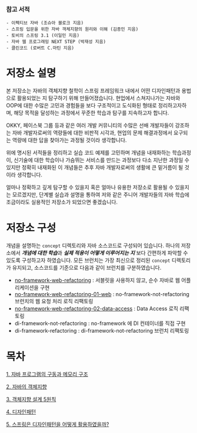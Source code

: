 

### 참고 서적
```
- 이펙티브 자바 (조슈아 블로크 지음)
- 스프링 입문을 위한 자바 객체지향의 원리와 이해 (김종민 지음)
- 토비의 스프링 3.1 (이일민 지음)
- 자바 웹 프로그래밍 NEXT STEP (박재성 지음)
- 클린코드 (로버트 C.마틴 지음)
```

# 저장소 설명  
본 저장소는 자바의 객체지향 철학이 스프링 프레임워크 내에서 어떤 디자인패턴과 용법으로 활용되었는 지 탐구하기 위해 만들어졌습니다.
현업에서 스쳐지나가는 자바와 OOP에 대한 수많은 고민과 경험들을 보다 구조적이고 도식화된 형태로 정리하고자하며, 해당 목적을 달성하는 과정에서 꾸준한 학습과 탐구를 지속하고자 합니다.

OKKY, 페이스북 그룹 등과 같은 여러 개발 커뮤니티의 수많은 선배 개발자들이 강조하는 자바 개발자로써의 역량들에 대한 비판적 시각과,
현업의 문제 해결과정에서 요구되는 역량에 대한 답을 찾아가는 과정될 것이라 생각합니다.

위에 명시된 서적들을 정리하고 실습 코드 예제를 고민하며 개념을 내재화하는 학습과정이, 신기술에 대한 학습이나 가슴뛰는 서비스를 만드는 과정보다 
다소 지난한 과정일 수 있지만 정확히 내재화된 이 개념들은 추후 자바 개발자로써의 생활에 큰 밑거름이 될 것이라 생각합니다. 

얼마나 정확하고 깊게 탐구할 수 있을지 혹은 얼마나 유용한 저장소로 활용될 수 있을지는 모르겠지만, 단계별 실습과 설명을 통하여 저와 같은 주니어 개발자들의 자바 학습에 조금이라도 실용적인 저장소가 되었으면 좋겠습니다.

# 저장소 구성
개념을 설명하는 `concept` 디렉토리와 자바 소스코드로 구성되어 있습니다. 하나의 저장소에서 <i>**개념에 대한 학습**</i>과 <i>**실제 적용이 어떻게 이루어지는 지**</i> 보다 간편하게 파악할 수 있도록 
구성하고자 하였습니다.
모든 브런치는 가장 최신으로 정리된 `concept` 디렉토리가 유지되고, 소스코드를 기준으로 다음과 같이 브런치를 구분하였습니다.
- [no-framework-web-refactoring](https://github.com/e-build/java-oop-to-spring/blob/no-framework-web-refactoring/concept/branch_describe/no-framework-not-refactoring.md) : 서블릿을 사용하지 않고, 순수 자바로 웹 어플리케이션을 구현
- [no-framework-web-refactoring-01-web](https://github.com/e-build/java-oop-to-spring/blob/no-framework-web-refactoring/concept/branch_describe/no-framework-web-refactoring-01-web.md) : no-framework-not-refactoring 브런치의 웹 요청 처리 로직 리팩토링
- [no-framework-web-refactoring-02-data-access](https://github.com/e-build/java-oop-to-spring/blob/no-framework-web-refactoring/concept/branch_describe/no-framework-web-refactoring-02-data-access.md) : Data Access 로직 리팩토링 
- di-framework-not-refactoring : no-framework 에 DI 컨테이너를 직접 구현 
- di-framework-refactoring : di-framework-not-refactoring 브런치 리팩토링


# 목차
[1. 자바 프로그램의 구동과 메모리 구조](https://github.com/e-build/java-oop-to-spring/blob/main/concept/java-program-running-and-memory-change.md)

[2. 자바의 객체지향](https://github.com/e-build/java-oop-to-spring/blob/main/concept/oop-on-java.md)

[3. 객체지향 설계 5원칙](https://github.com/e-build/java-oop-to-spring/blob/main/concept/oop-5-principle.md)

[4. 디자인패턴](https://github.com/e-build/java-oop-to-spring/blob/main/concept/design-pattern.md)

[5. 스프링은 디자인패턴을 어떻게 활용하였을까?](https://github.com/e-build/java-oop-to-spring/blob/main/concept/how-did-spring-utilize-design-patterns.md)





